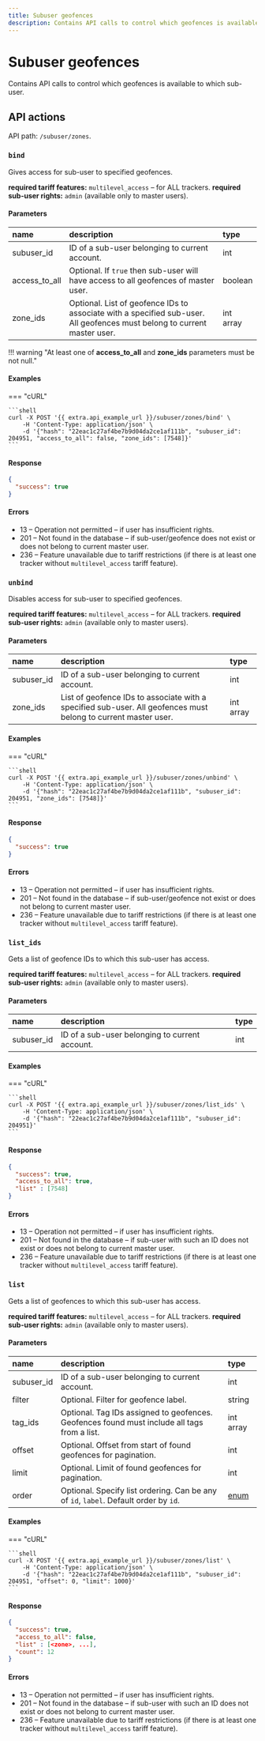 ```yaml
---
title: Subuser geofences
description: Contains API calls to control which geofences is available to which sub-user.
---
```


# Subuser geofences

Contains API calls to control which geofences is available to which sub-user.


## API actions

API path: `/subuser/zones`.

### `bind`

Gives access for sub-user to specified geofences.

**required tariff features:** `multilevel_access` – for ALL trackers.
**required sub-user rights:** `admin` (available only to master users).

#### Parameters

| name          | description                                                                                                              | type      |
|:--------------|:-------------------------------------------------------------------------------------------------------------------------|:----------|
| subuser_id    | ID of a sub-user belonging to current account.                                                                           | int       |
| access_to_all | Optional. If `true` then sub-user will have access to all geofences of master user.                                      | boolean   |
| zone_ids      | Optional. List of geofence IDs to associate with a specified sub-user. All geofences must belong to current master user. | int array |

!!! warning "At least one of **access_to_all** and **zone_ids** parameters must be not null."

#### Examples

=== "cURL"

    ```shell
    curl -X POST '{{ extra.api_example_url }}/subuser/zones/bind' \
        -H 'Content-Type: application/json' \
        -d '{"hash": "22eac1c27af4be7b9d04da2ce1af111b", "subuser_id": 204951, "access_to_all": false, "zone_ids": [7548]}'
    ```

#### Response

```json
{
  "success": true
}
```

#### Errors

* 13 – Operation not permitted – if user has insufficient rights.
* 201 – Not found in the database – if sub-user/geofence does not exist or does not belong to current master user.
* 236 – Feature unavailable due to tariff restrictions (if there is at least one tracker without `multilevel_access` tariff feature).

### `unbind`

Disables access for sub-user to specified geofences.

**required tariff features:** `multilevel_access` – for ALL trackers.
**required sub-user rights:** `admin` (available only to master users).

#### Parameters

| name       | description                                                                                                    | type      |
|:-----------|:---------------------------------------------------------------------------------------------------------------|:----------|
| subuser_id | ID of a sub-user belonging to current account.                                                                 | int       |
| zone_ids   | List of geofence IDs to associate with a specified sub-user. All geofences must belong to current master user. | int array |

#### Examples

=== "cURL"

    ```shell
    curl -X POST '{{ extra.api_example_url }}/subuser/zones/unbind' \
        -H 'Content-Type: application/json' \
        -d '{"hash": "22eac1c27af4be7b9d04da2ce1af111b", "subuser_id": 204951, "zone_ids": [7548]}'
    ```

#### Response

```json
{
  "success": true
}
```

#### Errors

* 13 – Operation not permitted – if user has insufficient rights.
* 201 – Not found in the database – if sub-user/geofence not exist or does not belong to current master user.
* 236 – Feature unavailable due to tariff restrictions (if there is at least one tracker without `multilevel_access` tariff feature).

### `list_ids`

Gets a list of geofence IDs to which this sub-user has access.

**required tariff features:** `multilevel_access` – for ALL trackers.
**required sub-user rights:** `admin` (available only to master users).

#### Parameters

| name       | description                                    | type |
|:-----------|:-----------------------------------------------|:-----|
| subuser_id | ID of a sub-user belonging to current account. | int  |

#### Examples

=== "cURL"

    ```shell
    curl -X POST '{{ extra.api_example_url }}/subuser/zones/list_ids' \
        -H 'Content-Type: application/json' \
        -d '{"hash": "22eac1c27af4be7b9d04da2ce1af111b", "subuser_id": 204951}'
    ```

#### Response

```json
{
  "success": true,
  "access_to_all": true,
  "list" : [7548]
}
```

#### Errors

* 13 – Operation not permitted – if user has insufficient rights.
* 201 – Not found in the database – if sub-user with such an ID does not exist or does not belong to current master user.
* 236 – Feature unavailable due to tariff restrictions (if there is at least one tracker without `multilevel_access` tariff feature).

### `list`

Gets a list of geofences to which this sub-user has access.

**required tariff features:** `multilevel_access` – for ALL trackers.
**required sub-user rights:** `admin` (available only to master users).

#### Parameters

| name       | description                                                                                 | type                                                          |
|:-----------|:--------------------------------------------------------------------------------------------|:--------------------------------------------------------------|
| subuser_id | ID of a sub-user belonging to current account.                                              | int                                                           |
| filter     | Optional. Filter for geofence label.                                                        | string                                                        |
| tag_ids    | Optional. Tag IDs assigned to geofences. Geofences found must include all tags from a list. | int array                                                     |
| offset     | Optional. Offset from start of found geofences for pagination.                              | int                                                           |
| limit      | Optional. Limit of found geofences for pagination.                                          | int                                                           |
| order      | Optional. Specify list ordering. Can be any of `id`, `label`. Default order by `id`.        | [enum](../../../../backend-api/getting-started/introduction.md#data-types) |

#### Examples

=== "cURL"

    ```shell
    curl -X POST '{{ extra.api_example_url }}/subuser/zones/list' \
        -H 'Content-Type: application/json' \
        -d '{"hash": "22eac1c27af4be7b9d04da2ce1af111b", "subuser_id": 204951, "offset": 0, "limit": 1000}'
    ```

#### Response

```json
{
  "success": true,
  "access_to_all": false,
  "list" : [<zone>, ...],
  "count": 12
}
```

#### Errors

* 13 – Operation not permitted – if user has insufficient rights.
* 201 – Not found in the database – if sub-user with such an ID does not exist or does not belong to current master user.
* 236 – Feature unavailable due to tariff restrictions (if there is at least one tracker without `multilevel_access` tariff feature).
